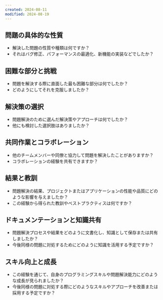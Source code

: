 ```yaml
---
created: 2024-08-11
modified: 2024-08-19
---
```

## 問題の具体的な性質
- 解決した問題の性質や種類は何ですか？
- それはバグ修正、パフォーマンスの最適化、新機能の実装などでしたか？

## 困難な部分と挑戦
- 問題を解決する際に直面した最も困難な部分は何でしたか？
- どのようにしてそれを克服しましたか？

## 解決策の選択
- 問題解決のために選んだ解決策やアプローチは何でしたか？
- 他にも検討した選択肢はありましたか？

## 共同作業とコラボレーション
- 他のチームメンバーや同僚と協力して問題を解決したことがありますか？
- コラボレーションの経験を共有できますか？

## 結果と教訓
- 問題解決の結果、プロジェクトまたはアプリケーションの性能や品質にどのような影響を与えましたか？
- この経験から得られた教訓やベストプラクティスは何ですか？

## ドキュメンテーションと知識共有
- 問題解決プロセスや結果をどのように文書化し、知識として保存または共有しましたか？
- 今後同様の問題に対処するためにどのように知識を活用する予定ですか？

## スキル向上と成長
- この経験を通じて、自身のプログラミングスキルや問題解決能力にどのような成長が見られましたか？
- 今後同様の問題に対処する際にどのようなスキルやアプローチを改善または採用する予定ですか？
